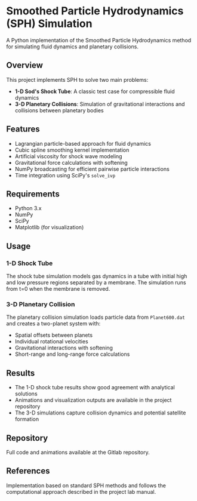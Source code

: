 # Smoothed Particle Hydrodynamics (SPH) Simulation

A Python implementation of the Smoothed Particle Hydrodynamics method for simulating fluid dynamics and planetary collisions.

## Overview

This project implements SPH to solve two main problems:
- **1-D Sod's Shock Tube**: A classic test case for compressible fluid dynamics
- **3-D Planetary Collisions**: Simulation of gravitational interactions and collisions between planetary bodies

## Features

- Lagrangian particle-based approach for fluid dynamics
- Cubic spline smoothing kernel implementation
- Artificial viscosity for shock wave modeling
- Gravitational force calculations with softening
- NumPy broadcasting for efficient pairwise particle interactions
- Time integration using SciPy's `solve_ivp`

## Requirements

- Python 3.x
- NumPy
- SciPy
- Matplotlib (for visualization)

## Usage

### 1-D Shock Tube
The shock tube simulation models gas dynamics in a tube with initial high and low pressure regions separated by a membrane. The simulation runs from t=0 when the membrane is removed.

### 3-D Planetary Collision
The planetary collision simulation loads particle data from `Planet600.dat` and creates a two-planet system with:
- Spatial offsets between planets
- Individual rotational velocities
- Gravitational interactions with softening
- Short-range and long-range force calculations

## Results

- The 1-D shock tube results show good agreement with analytical solutions
- Animations and visualization outputs are available in the project repository
- The 3-D simulations capture collision dynamics and potential satellite formation

## Repository

Full code and animations available at the Gitlab repository.

## References

Implementation based on standard SPH methods and follows the computational approach described in the project lab manual.